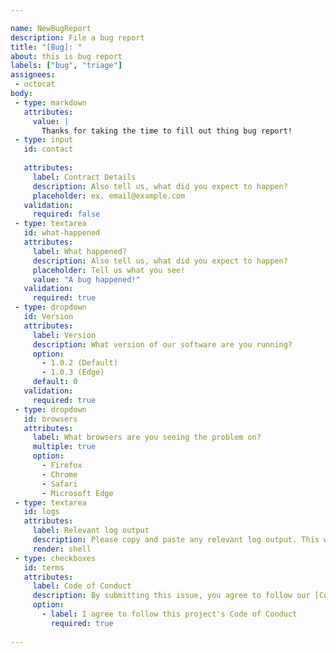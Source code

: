 ```yaml
---

name: NewBugReport
description: File a bug report
title: "[Bug]: "
about: this is bug report
labels: ["bug", "triage"]
assignees: 
 - octocat
body:
 - type: markdown
   attributes:
     value: |
       Thanks for taking the time to fill out thing bug report!
 - type: input
   id: contact
   
   attributes:
     label: Contract Details
     description: Also tell us, what did you expect to happen?
     placeholder: ex. email@example.com
   validation:
     required: false
 - type: textarea
   id: what-happened
   attributes:
     label: What happened?
     description: Also tell us, what did you expect to happen?
     placeholder: Tell us what you see!
     value: "A bug happened!"
   validation:
     required: true
 - type: dropdown
   id: Version
   attributes:
     label: Version
     description: What version of our software are you running?
     option:
       - 1.0.2 (Default)
       - 1.0.3 (Edge)
     default: 0
   validation:
     required: true
 - type: dropdown
   id: browsers
   attributes:
     label: What browsers are you seeing the problem on?
     multiple: true
     option:
       - Firefox
       - Chrome
       - Safari
       - Microsoft Edge
 - type: textarea
   id: logs
   attributes:
     label: Relevant log output
     description: Please copy and paste any relevant log output. This will be automatically formatted into code, so no need for backtick.
     render: shell
 - type: checkboxes
   id: terms
   attributes:
     label: Code of Conduct
     description: By submitting this issue, you agree to follow our [Code of Conduct](htpps://example.com)
     option:
       - label: I agree to follow this project's Code of Conduct
         required: true
          
---
```

